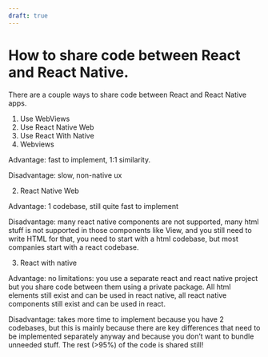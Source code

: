 ```yaml
---
draft: true
---
```


# How to share code between React and React Native.

There are a couple ways to share code between React and React Native apps.

1. Use WebViews
2. Use React Native Web
3. Use React With Native
4. Webviews

Advantage: fast to implement, 1:1 similarity.

Disadvantage: slow, non-native ux

2. React Native Web

Advantage: 1 codebase, still quite fast to implement

Disadvantage: many react native components are not supported, many html stuff is not supported in those components like View, and you still need to write HTML for that, you need to start with a html codebase, but most companies start with a react codebase.

3. React with native

Advantage: no limitations: you use a separate react and react native project but you share code between them using a private package. All html elements still exist and can be used in react native, all react native components still exist and can be used in react.

Disadvantage: takes more time to implement because you have 2 codebases, but this is mainly because there are key differences that need to be implemented separately anyway and because you don’t want to bundle unneeded stuff. The rest (>95%) of the code is shared still!
